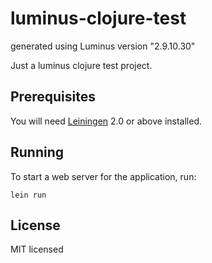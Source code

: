 # luminus-clojure-test

generated using Luminus version "2.9.10.30"

Just a luminus clojure test project.

## Prerequisites

You will need [Leiningen][1] 2.0 or above installed.

[1]: https://github.com/technomancy/leiningen

## Running

To start a web server for the application, run:

    lein run

## License

MIT licensed